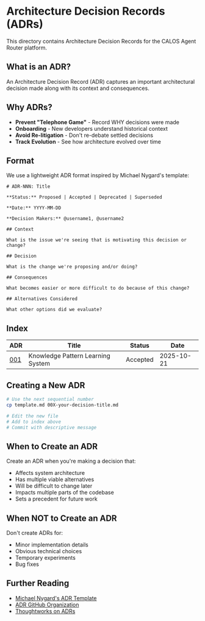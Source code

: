 # Architecture Decision Records (ADRs)

This directory contains Architecture Decision Records for the CALOS Agent Router platform.

## What is an ADR?

An Architecture Decision Record (ADR) captures an important architectural decision made along with its context and consequences.

## Why ADRs?

-  **Prevent "Telephone Game"** - Record WHY decisions were made
- **Onboarding** - New developers understand historical context
- **Avoid Re-litigation** - Don't re-debate settled decisions
- **Track Evolution** - See how architecture evolved over time

## Format

We use a lightweight ADR format inspired by Michael Nygard's template:

```
# ADR-NNN: Title

**Status:** Proposed | Accepted | Deprecated | Superseded

**Date:** YYYY-MM-DD

**Decision Makers:** @username1, @username2

## Context

What is the issue we're seeing that is motivating this decision or change?

## Decision

What is the change we're proposing and/or doing?

## Consequences

What becomes easier or more difficult to do because of this change?

## Alternatives Considered

What other options did we evaluate?
```

## Index

| ADR | Title | Status | Date |
|-----|-------|--------|------|
| [001](./001-knowledge-pattern-learning.md) | Knowledge Pattern Learning System | Accepted | 2025-10-21 |

## Creating a New ADR

```bash
# Use the next sequential number
cp template.md 00X-your-decision-title.md

# Edit the new file
# Add to index above
# Commit with descriptive message
```

## When to Create an ADR

Create an ADR when you're making a decision that:
- Affects system architecture
- Has multiple viable alternatives
- Will be difficult to change later
- Impacts multiple parts of the codebase
- Sets a precedent for future work

## When NOT to Create an ADR

Don't create ADRs for:
- Minor implementation details
- Obvious technical choices
- Temporary experiments
- Bug fixes

## Further Reading

- [Michael Nygard's ADR Template](https://github.com/joelparkerhenderson/architecture-decision-record/blob/main/templates/decision-record-template-by-michael-nygard/index.md)
- [ADR GitHub Organization](https://adr.github.io/)
- [Thoughtworks on ADRs](https://www.thoughtworks.com/radar/techniques/lightweight-architecture-decision-records)
